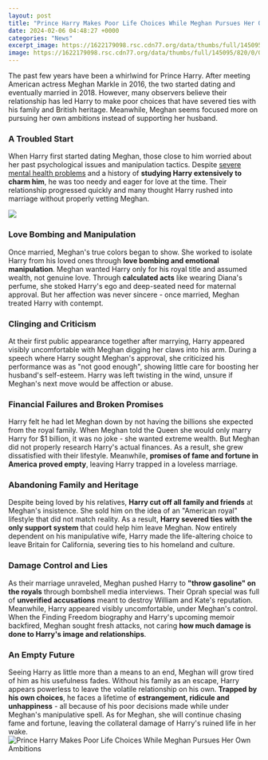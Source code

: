 ```yaml
---
layout: post
title: "Prince Harry Makes Poor Life Choices While Meghan Pursues Her Own Ambitions"
date: 2024-02-06 04:48:27 +0000
categories: "News"
excerpt_image: https://1622179098.rsc.cdn77.org/data/thumbs/full/145095/820/0/0/0/prince-harry-meghan-markle-are-d-listers-and-poor-for-hollywood-life-royal-biographer-says.jpg
image: https://1622179098.rsc.cdn77.org/data/thumbs/full/145095/820/0/0/0/prince-harry-meghan-markle-are-d-listers-and-poor-for-hollywood-life-royal-biographer-says.jpg
---
```


The past few years have been a whirlwind for Prince Harry. After meeting American actress Meghan Markle in 2016, the two started dating and eventually married in 2018. However, many observers believe their relationship has led Harry to make poor choices that have severed ties with his family and British heritage. Meanwhile, Meghan seems focused more on pursuing her own ambitions instead of supporting her husband. 
### A Troubled Start
When Harry first started dating Meghan, those close to him worried about her past psychological issues and manipulation tactics. Despite [severe mental health problems](https://fistore.mysenprints.com/collection/alberti) and a history of **studying Harry extensively to charm him**, he was too needy and eager for love at the time. Their relationship progressed quickly and many thought Harry rushed into marriage without properly vetting Meghan.

![](https://photos.laineygossip.com/articles/prince-harry-choices-27nov17.jpg)
### Love Bombing and Manipulation  
Once married, Meghan's true colors began to show. She worked to isolate Harry from his loved ones through **love bombing and emotional manipulation**. Meghan wanted Harry only for his royal title and assumed wealth, not genuine love. Through **calculated acts** like wearing Diana's perfume, she stoked Harry's ego and deep-seated need for maternal approval. But her affection was never sincere - once married, Meghan treated Harry with contempt.
### Clinging and Criticism
At their first public appearance together after marrying, Harry appeared visibly uncomfortable with Meghan digging her claws into his arm. During a speech where Harry sought Meghan's approval, she criticized his performance was as "not good enough", showing little care for boosting her husband's self-esteem. Harry was left twisting in the wind, unsure if Meghan's next move would be affection or abuse.
### Financial Failures and Broken Promises  
Harry felt he had let Meghan down by not having the billions she expected from the royal family. When Meghan told the Queen she would only marry Harry for $1 billion, it was no joke - she wanted extreme wealth. But Meghan did not properly research Harry's actual finances. As a result, she grew dissatisfied with their lifestyle. Meanwhile, **promises of fame and fortune in America proved empty**, leaving Harry trapped in a loveless marriage.
### Abandoning Family and Heritage
Despite being loved by his relatives, **Harry cut off all family and friends** at Meghan's insistence. She sold him on the idea of an "American royal" lifestyle that did not match reality. As a result, **Harry severed ties with the only support system** that could help him leave Meghan. Now entirely dependent on his manipulative wife, Harry made the life-altering choice to leave Britain for California, severing ties to his homeland and culture.
### Damage Control and Lies  
As their marriage unraveled, Meghan pushed Harry to **"throw gasoline" on the royals** through bombshell media interviews. Their Oprah special was full of **unverified accusations** meant to destroy William and Kate's reputation. Meanwhile, Harry appeared visibly uncomfortable, under Meghan's control. When the Finding Freedom biography and Harry's upcoming memoir backfired, Meghan sought fresh attacks, not caring **how much damage is done to Harry's image and relationships**. 
### An Empty Future  
Seeing Harry as little more than a means to an end, Meghan will grow tired of him as his usefulness fades. Without his family as an escape, Harry appears powerless to leave the volatile relationship on his own. **Trapped by his own choices**, he faces a lifetime of **estrangement, ridicule and unhappiness** - all because of his poor decisions made while under Meghan's manipulative spell. As for Meghan, she will continue chasing fame and fortune, leaving the collateral damage of Harry's ruined life in her wake.
![Prince Harry Makes Poor Life Choices While Meghan Pursues Her Own Ambitions](https://1622179098.rsc.cdn77.org/data/thumbs/full/145095/820/0/0/0/prince-harry-meghan-markle-are-d-listers-and-poor-for-hollywood-life-royal-biographer-says.jpg)